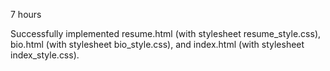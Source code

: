 
7 hours

Successfully implemented resume.html (with stylesheet resume_style.css), bio.html (with stylesheet bio_style.css), and index.html (with stylesheet index_style.css).
